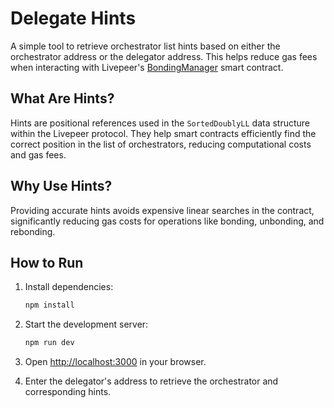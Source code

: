 # Delegate Hints

A simple tool to retrieve orchestrator list hints based on either the orchestrator address or the delegator address. This helps reduce gas fees when interacting with Livepeer's [BondingManager](https://arbiscan.io/address/0x35Bcf3c30594191d53231E4FF333E8A770453e40) smart contract.

## What Are Hints?

Hints are positional references used in the `SortedDoublyLL` data structure within the Livepeer protocol. They help smart contracts efficiently find the correct position in the list of orchestrators, reducing computational costs and gas fees.

## Why Use Hints?

Providing accurate hints avoids expensive linear searches in the contract, significantly reducing gas costs for operations like bonding, unbonding, and rebonding.

## How to Run

1. Install dependencies:

   ```bash
   npm install
   ```

2. Start the development server:

   ```bash
   npm run dev
   ```

3. Open [http://localhost:3000](http://localhost:3000) in your browser.
4. Enter the delegator's address to retrieve the orchestrator and corresponding hints.
